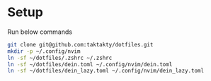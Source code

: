 Setup
===

Run below commands

```bash
git clone git@github.com:taktakty/dotfiles.git
mkdir -p ~/.config/nvim
ln -sf ~/dotfiles/.zshrc ~/.zshrc
ln -sf ~/dotfiles/dein.toml ~/.config/nvim/dein.toml
ln -sf ~/dotfiles/dein_lazy.toml ~/.config/nvim/dein_lazy.toml
```
